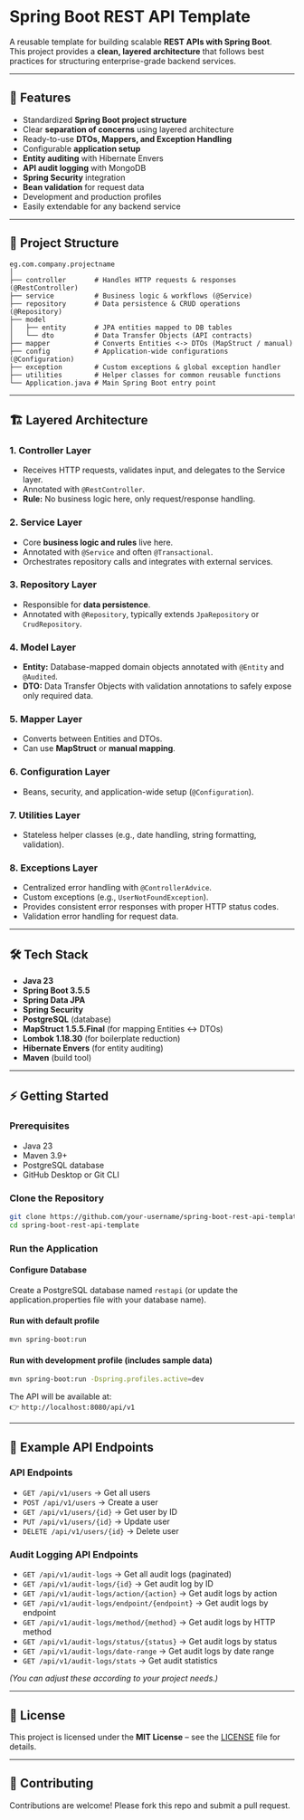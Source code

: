 # Spring Boot REST API Template

A reusable template for building scalable **REST APIs with Spring Boot**.  
This project provides a **clean, layered architecture** that follows best practices for structuring enterprise-grade backend services.

---

## 🚀 Features
- Standardized **Spring Boot project structure**
- Clear **separation of concerns** using layered architecture
- Ready-to-use **DTOs, Mappers, and Exception Handling**
- Configurable **application setup**
- **Entity auditing** with Hibernate Envers
- **API audit logging** with MongoDB
- **Spring Security** integration
- **Bean validation** for request data
- Development and production profiles
- Easily extendable for any backend service

---

## 📂 Project Structure

```
eg.com.company.projectname
│
├── controller       # Handles HTTP requests & responses (@RestController)
├── service          # Business logic & workflows (@Service)
├── repository       # Data persistence & CRUD operations (@Repository)
├── model
│   ├── entity       # JPA entities mapped to DB tables
│   └── dto          # Data Transfer Objects (API contracts)
├── mapper           # Converts Entities <-> DTOs (MapStruct / manual)
├── config           # Application-wide configurations (@Configuration)
├── exception        # Custom exceptions & global exception handler
├── utilities        # Helper classes for common reusable functions
└── Application.java # Main Spring Boot entry point
```

---

## 🏗️ Layered Architecture

### 1. **Controller Layer**
- Receives HTTP requests, validates input, and delegates to the Service layer.  
- Annotated with `@RestController`.  
- **Rule:** No business logic here, only request/response handling.  

### 2. **Service Layer**
- Core **business logic and rules** live here.  
- Annotated with `@Service` and often `@Transactional`.  
- Orchestrates repository calls and integrates with external services.  

### 3. **Repository Layer**
- Responsible for **data persistence**.  
- Annotated with `@Repository`, typically extends `JpaRepository` or `CrudRepository`.  

### 4. **Model Layer**
- **Entity:** Database-mapped domain objects annotated with `@Entity` and `@Audited`.  
- **DTO:** Data Transfer Objects with validation annotations to safely expose only required data.  

### 5. **Mapper Layer**
- Converts between Entities and DTOs.  
- Can use **MapStruct** or **manual mapping**.  

### 6. **Configuration Layer**
- Beans, security, and application-wide setup (`@Configuration`).  

### 7. **Utilities Layer**
- Stateless helper classes (e.g., date handling, string formatting, validation).  

### 8. **Exceptions Layer**
- Centralized error handling with `@ControllerAdvice`.  
- Custom exceptions (e.g., `UserNotFoundException`).  
- Provides consistent error responses with proper HTTP status codes.  
- Validation error handling for request data.  

---

## 🛠️ Tech Stack
- **Java 23**  
- **Spring Boot 3.5.5**  
- **Spring Data JPA**  
- **Spring Security**  
- **PostgreSQL** (database)  
- **MapStruct 1.5.5.Final** (for mapping Entities ↔ DTOs)  
- **Lombok 1.18.30** (for boilerplate reduction)  
- **Hibernate Envers** (for entity auditing)  
- **Maven** (build tool)  

---

## ⚡ Getting Started

### Prerequisites
- Java 23  
- Maven 3.9+  
- PostgreSQL database  
- GitHub Desktop or Git CLI  

### Clone the Repository
```bash
git clone https://github.com/your-username/spring-boot-rest-api-template.git
cd spring-boot-rest-api-template
```

### Run the Application

#### Configure Database
Create a PostgreSQL database named `restapi` (or update the application.properties file with your database name).

#### Run with default profile
```bash
mvn spring-boot:run
```

#### Run with development profile (includes sample data)
```bash
mvn spring-boot:run -Dspring.profiles.active=dev
```

The API will be available at:  
👉 `http://localhost:8080/api/v1`

---

## 📌 Example API Endpoints

### API Endpoints

- `GET /api/v1/users` → Get all users  
- `POST /api/v1/users` → Create a user  
- `GET /api/v1/users/{id}` → Get user by ID  
- `PUT /api/v1/users/{id}` → Update user  
- `DELETE /api/v1/users/{id}` → Delete user  

### Audit Logging API Endpoints

- `GET /api/v1/audit-logs` → Get all audit logs (paginated)
- `GET /api/v1/audit-logs/{id}` → Get audit log by ID
- `GET /api/v1/audit-logs/action/{action}` → Get audit logs by action
- `GET /api/v1/audit-logs/endpoint/{endpoint}` → Get audit logs by endpoint
- `GET /api/v1/audit-logs/method/{method}` → Get audit logs by HTTP method
- `GET /api/v1/audit-logs/status/{status}` → Get audit logs by status
- `GET /api/v1/audit-logs/date-range` → Get audit logs by date range
- `GET /api/v1/audit-logs/stats` → Get audit statistics

*(You can adjust these according to your project needs.)*

---

## 📜 License
This project is licensed under the **MIT License** – see the [LICENSE](LICENSE) file for details.

---

## 🤝 Contributing
Contributions are welcome! Please fork this repo and submit a pull request.  
